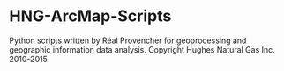 # HNG-ArcMap-Scripts
Python scripts written by Réal Provencher for geoprocessing and geographic information data analysis. Copyright Hughes Natural Gas Inc. 2010-2015

